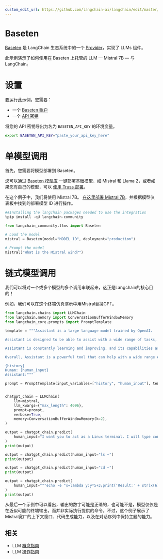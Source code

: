 ```yaml
---
custom_edit_url: https://github.com/langchain-ai/langchain/edit/master/docs/docs/integrations/llms/baseten.ipynb
---
```


# Baseten

[Baseten](https://baseten.co) 是 LangChain 生态系统中的一个 [Provider](/docs/integrations/providers/baseten)，实现了 LLMs 组件。

此示例演示了如何使用在 Baseten 上托管的 LLM — Mistral 7B — 与 LangChain。

# 设置

要运行此示例，您需要：

* 一个 [Baseten 账户](https://baseten.co)
* 一个 [API 密钥](https://docs.baseten.co/observability/api-keys)

将您的 API 密钥导出为名为 `BASETEN_API_KEY` 的环境变量。

```sh
export BASETEN_API_KEY="paste_your_api_key_here"
```

# 单模型调用

首先，您需要将模型部署到 Baseten。

您可以通过 [Baseten 模型库](https://app.baseten.co/explore/) 一键部署基础模型，如 Mistral 和 Llama 2，或者如果您有自己的模型，可以 [使用 Truss 部署](https://truss.baseten.co/welcome)。

在这个例子中，我们将使用 Mistral 7B。 [在这里部署 Mistral 7B](https://app.baseten.co/explore/mistral_7b_instruct)，并根据模型仪表板中找到的部署模型 ID 进行操作。

```python
##Installing the langchain packages needed to use the integration
%pip install -qU langchain-community
```

```python
from langchain_community.llms import Baseten
```

```python
# Load the model
mistral = Baseten(model="MODEL_ID", deployment="production")
```

```python
# Prompt the model
mistral("What is the Mistral wind?")
```

# 链式模型调用

我们可以将对一个或多个模型的多个调用串联起来，这正是Langchain的核心目的！

例如，我们可以在这个终端仿真演示中用Mistral替换GPT。


```python
from langchain.chains import LLMChain
from langchain.memory import ConversationBufferWindowMemory
from langchain_core.prompts import PromptTemplate

template = """Assistant is a large language model trained by OpenAI.

Assistant is designed to be able to assist with a wide range of tasks, from answering simple questions to providing in-depth explanations and discussions on a wide range of topics. As a language model, Assistant is able to generate human-like text based on the input it receives, allowing it to engage in natural-sounding conversations and provide responses that are coherent and relevant to the topic at hand.

Assistant is constantly learning and improving, and its capabilities are constantly evolving. It is able to process and understand large amounts of text, and can use this knowledge to provide accurate and informative responses to a wide range of questions. Additionally, Assistant is able to generate its own text based on the input it receives, allowing it to engage in discussions and provide explanations and descriptions on a wide range of topics.

Overall, Assistant is a powerful tool that can help with a wide range of tasks and provide valuable insights and information on a wide range of topics. Whether you need help with a specific question or just want to have a conversation about a particular topic, Assistant is here to assist.

{history}
Human: {human_input}
Assistant:"""

prompt = PromptTemplate(input_variables=["history", "human_input"], template=template)


chatgpt_chain = LLMChain(
    llm=mistral,
    llm_kwargs={"max_length": 4096},
    prompt=prompt,
    verbose=True,
    memory=ConversationBufferWindowMemory(k=2),
)

output = chatgpt_chain.predict(
    human_input="I want you to act as a Linux terminal. I will type commands and you will reply with what the terminal should show. I want you to only reply with the terminal output inside one unique code block, and nothing else. Do not write explanations. Do not type commands unless I instruct you to do so. When I need to tell you something in English I will do so by putting text inside curly brackets {like this}. My first command is pwd."
)
print(output)
```


```python
output = chatgpt_chain.predict(human_input="ls ~")
print(output)
```


```python
output = chatgpt_chain.predict(human_input="cd ~")
print(output)
```


```python
output = chatgpt_chain.predict(
    human_input="""echo -e "x=lambda y:y*5+3;print('Result:' + str(x(6)))" > run.py && python3 run.py"""
)
print(output)
```

从最后一个示例中可以看出，输出的数字可能是正确的，也可能不是，模型仅仅是在近似可能的终端输出，而并非实际执行提供的命令。不过，这个例子展示了Mistral宽广的上下文窗口、代码生成能力，以及在对话序列中保持主题的能力。

## 相关

- LLM [概念指南](/docs/concepts/#llms)
- LLM [操作指南](/docs/how_to/#llms)